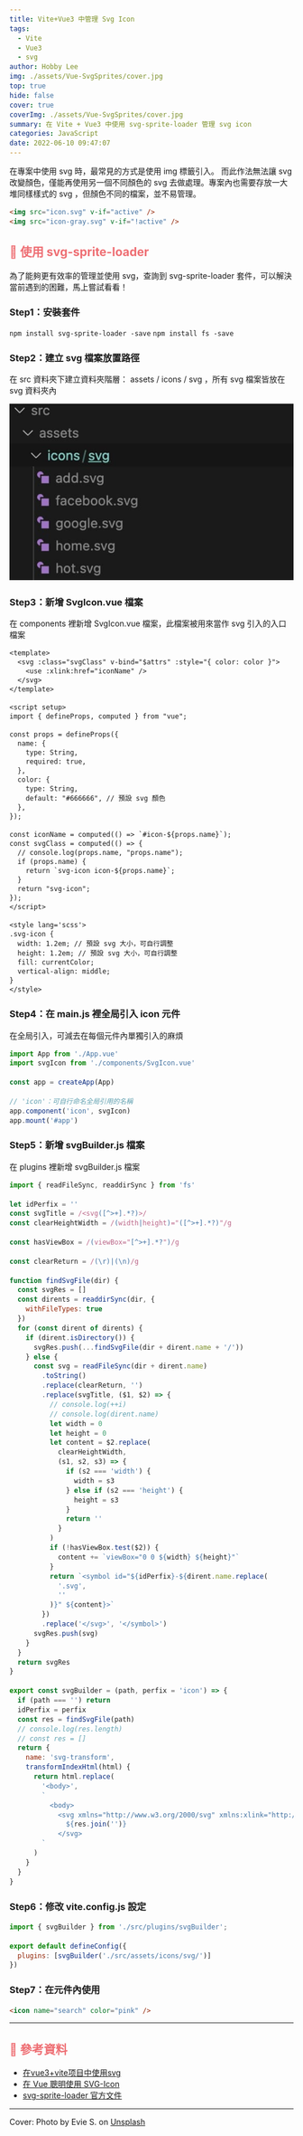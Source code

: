 ```yaml
---
title: Vite+Vue3 中管理 Svg Icon
tags:
  - Vite
  - Vue3
  - svg
author: Hobby Lee
img: ./assets/Vue-SvgSprites/cover.jpg
top: true
hide: false
cover: true
coverImg: ./assets/Vue-SvgSprites/cover.jpg
summary: 在 Vite + Vue3 中使用 svg-sprite-loader 管理 svg icon
categories: JavaScript
date: 2022-06-10 09:47:07
---
```



在專案中使用 svg 時，最常見的方式是使用 img 標籤引入。
而此作法無法讓 svg 改變顏色，僅能再使用另一個不同顏色的 svg 去做處理。專案內也需要存放一大堆同樣樣式的 svg ，但顏色不同的檔案，並不易管理。

```html
<img src="icon.svg" v-if="active" />
<img src="icon-gray.svg" v-if="!active" />
```

## <font color=#ee6e73> :herb: 使用 svg-sprite-loader</font>

為了能夠更有效率的管理並使用 svg，查詢到 svg-sprite-loader 套件，可以解決當前遇到的困難，馬上嘗試看看！

### Step1：安裝套件
`npm install svg-sprite-loader -save`
`npm install fs -save`

### Step2：建立 svg 檔案放置路徑

在 src 資料夾下建立資料夾階層： assets / icons / svg ，所有 svg 檔案皆放在 svg 資料夾內

![資料夾階層範例](../assets/Vue-SvgSprites/pic1.jpg)

### Step3：新增 SvgIcon.vue 檔案

在 components 裡新增 SvgIcon.vue 檔案，此檔案被用來當作 svg 引入的入口檔案

```vue3
<template>
  <svg :class="svgClass" v-bind="$attrs" :style="{ color: color }">
    <use :xlink:href="iconName" />
  </svg>
</template>

<script setup>
import { defineProps, computed } from "vue";

const props = defineProps({
  name: {
    type: String,
    required: true,
  },
  color: {
    type: String,
    default: "#666666", // 預設 svg 顏色
  },
});

const iconName = computed(() => `#icon-${props.name}`);
const svgClass = computed(() => {
  // console.log(props.name, "props.name");
  if (props.name) {
    return `svg-icon icon-${props.name}`;
  }
  return "svg-icon";
});
</script>

<style lang='scss'>
.svg-icon {
  width: 1.2em; // 預設 svg 大小，可自行調整
  height: 1.2em; // 預設 svg 大小，可自行調整
  fill: currentColor;
  vertical-align: middle;
}
</style>

```

### Step4：在 main.js 裡全局引入 icon 元件

在全局引入，可減去在每個元件內單獨引入的麻煩

```javascript
import App from './App.vue'
import svgIcon from './components/SvgIcon.vue'

const app = createApp(App)

// 'icon'：可自行命名全局引用的名稱
app.component('icon', svgIcon)
app.mount('#app')
```

### Step5：新增 svgBuilder.js 檔案

在 plugins 裡新增 svgBuilder.js 檔案

```javascript
import { readFileSync, readdirSync } from 'fs'

let idPerfix = ''
const svgTitle = /<svg([^>+].*?)>/
const clearHeightWidth = /(width|height)="([^>+].*?)"/g

const hasViewBox = /(viewBox="[^>+].*?")/g

const clearReturn = /(\r)|(\n)/g

function findSvgFile(dir) {
  const svgRes = []
  const dirents = readdirSync(dir, {
    withFileTypes: true
  })
  for (const dirent of dirents) {
    if (dirent.isDirectory()) {
      svgRes.push(...findSvgFile(dir + dirent.name + '/'))
    } else {
      const svg = readFileSync(dir + dirent.name)
        .toString()
        .replace(clearReturn, '')
        .replace(svgTitle, ($1, $2) => {
          // console.log(++i)
          // console.log(dirent.name)
          let width = 0
          let height = 0
          let content = $2.replace(
            clearHeightWidth,
            (s1, s2, s3) => {
              if (s2 === 'width') {
                width = s3
              } else if (s2 === 'height') {
                height = s3
              }
              return ''
            }
          )
          if (!hasViewBox.test($2)) {
            content += `viewBox="0 0 ${width} ${height}"`
          }
          return `<symbol id="${idPerfix}-${dirent.name.replace(
            '.svg',
            ''
          )}" ${content}>`
        })
        .replace('</svg>', '</symbol>')
      svgRes.push(svg)
    }
  }
  return svgRes
}

export const svgBuilder = (path, perfix = 'icon') => {
  if (path === '') return
  idPerfix = perfix
  const res = findSvgFile(path)
  // console.log(res.length)
  // const res = []
  return {
    name: 'svg-transform',
    transformIndexHtml(html) {
      return html.replace(
        '<body>',
        `
          <body>
            <svg xmlns="http://www.w3.org/2000/svg" xmlns:xlink="http://www.w3.org/1999/xlink" style="position: absolute; width: 0; height: 0">
              ${res.join('')}
            </svg>
        `
      )
    }
  }
}
```

### Step6：修改 vite.config.js 設定

```javascript
import { svgBuilder } from './src/plugins/svgBuilder';

export default defineConfig({
  plugins: [svgBuilder('./src/assets/icons/svg/')]
})
```

### Step7：在元件內使用

```html
<icon name="search" color="pink" />
```

---

## <font color=#ee6e73> :herb: 參考資料</font>
- [在vue3+vite项目中使用svg](https://segmentfault.com/a/1190000039255368)
- [在 Vue 聰明使用 SVG-Icon](https://ithelp.ithome.com.tw/articles/10230334)
- [svg-sprite-loader 官方文件](https://github.com/JetBrains/svg-sprite-loader)

---

Cover: Photo by Evie S. on [Unsplash](https://unsplash.com/photos/KEBfFP_0w_Q)